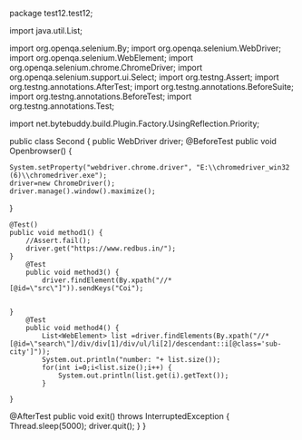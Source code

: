 package test12.test12;

import java.util.List;

import org.openqa.selenium.By;
import org.openqa.selenium.WebDriver;
import org.openqa.selenium.WebElement;
import org.openqa.selenium.chrome.ChromeDriver;
import org.openqa.selenium.support.ui.Select;
import org.testng.Assert;
import org.testng.annotations.AfterTest;
import org.testng.annotations.BeforeSuite;
import org.testng.annotations.BeforeTest;
import org.testng.annotations.Test;

import net.bytebuddy.build.Plugin.Factory.UsingReflection.Priority;

public class Second {
	 public WebDriver driver;
	@BeforeTest
	  public  void Openbrowser() {
	
	System.setProperty("webdriver.chrome.driver", "E:\\chromedriver_win32 (6)\\chromedriver.exe");
	driver=new ChromeDriver();
	driver.manage().window().maximize();
}

	@Test()
	public void method1() {
		//Assert.fail();
		driver.get("https://www.redbus.in/");
	}
		@Test
		public void method3() {
			driver.findElement(By.xpath("//*[@id=\"src\"]")).sendKeys("Coi");
			
		
	}
		@Test
		public void method4() {
			List<WebElement> list =driver.findElements(By.xpath("//*[@id=\"search\"]/div/div[1]/div/ul/li[2]/descendant::i[@class='sub-city']"));
			System.out.println("number: "+ list.size());
			for(int i=0;i<list.size();i++) {
				System.out.println(list.get(i).getText());
			}
		
	}
@AfterTest
public void exit() throws InterruptedException {
	Thread.sleep(5000);
	driver.quit();
}
}	
